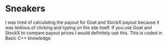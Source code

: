 # Sneakers
I was tired of calculating the payout for Goat and StockX payout because it was tedious of clicking and typing on the site itself. If you use Goat and StockX to compare payout prices I would definitely use this.
This is coded in Basic C++ knowledge.
